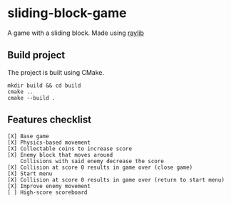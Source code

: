 # sliding-block-game
A game with a sliding block. Made using [raylib](https://www.raylib.com/)

## Build project

The project is built using CMake.

```
mkdir build && cd build
cmake ..
cmake --build .
```

## Features checklist

```
[X] Base game
[X] Physics-based movement
[X] Collectable coins to increase score
[X] Enemy block that moves around
    Collisions with said enemy decrease the score
[X] Collision at score 0 results in game over (close game)
[X] Start menu
[X] Collision at score 0 results in game over (return to start menu)
[X] Improve enemy movement
[ ] High-score scoreboard
```
